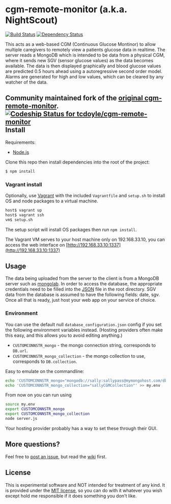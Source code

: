 cgm-remote-monitor (a.k.a. NightScout)
======================================

[![Build Status](https://travis-ci.org/nightscout/cgm-remote-monitor.png)](https://travis-ci.org/nightscout/cgm-remote-monitor)
[![Dependency Status](https://david-dm.org/nightscout/cgm-remote-monitor.png)](https://david-dm.org/nightscout/cgm-remote-monitor)

This acts as a web-based CGM (Continuous Glucose Montinor) to allow
multiple caregivers to remotely view a patients glucose data in
realtime.  The server reads a MongoDB which is intended to be data
from a physical CGM, where it sends new SGV (sensor glucose values) as
the data becomes available.  The data is then displayed graphically
and blood glucose values are predicted 0.5 hours ahead using a
autoregressive second order model.  Alarms are generated for high and
low values, which can be cleared by any watcher of the data.

Community maintained fork of the
[original cgm-remote-monitor](https://github.com/rnpenguin/cgm-remote-monitor).
[ ![Codeship Status for tcdoyle/cgm-remote-monitor](https://www.codeship.io/projects/cbab3a70-ef11-0131-2d9d-7ec4d0f43279/status)](https://www.codeship.io/projects/26952)
Install
---------------

Requirements:

- [Node.js](http://nodejs.org/)

Clone this repo then install dependencies into the root of the project:

```bash
$ npm install
```

### Vagrant install

Optionally, use [Vagrant](https://www.vagrantup.com/) with the
included `Vagrantfile` and `setup.sh` to install OS and node packages to
a virtual machine.

```bash
host$ vagrant up
host$ vagrant ssh
vm$ setup.sh
```

The setup script will install OS packages then run `npm install`.

The Vagrant VM serves to your host machine only on 192.168.33.10, you can access
the web interface on [http://192.168.33.10:1337](http://192.168.33.10:1337)

Usage
---------------

The data being uploaded from the server to the client is from a
MongoDB server such as [mongolab][mongodb].  In order to access the
database, the appropriate credentials need to be filled into the
[JSON][json] file in the root directory.  SGV data from the database
is assumed to have the following fields: date, sgv.  Once all that is
ready, just host your web app on your service of choice.

[mongodb]: https://mongolab.com
[json]: https://github.com/rnpenguin/cgm-remote-monitor/blob/master/database_configuration.json

### Environment
You can use the default null `database_configuration.json`
config if you set the following environment variables instead.
(Hosting providers often make this easy, and this allows you to avoid
editing anything.)

* `CUSTOMCONNSTR_mongo` - the mongo connection string, corresponds to
  `DB.url`.
* `CUSTOMCONNSTR_mongo_collection` - the mongo collection to use,
   corresponds to `DB.collection`.

Easy to emulate on the commandline:

```bash
echo 'CUSTOMCONNSTR_mongo="mongodb://sally:sallypass@mymongohost.com/db"' >> my.env
echo 'CUSTOMCONNSTR_mongo_collection="sallyCGMCollection"' >> my.env
```

From now on you can run using
```bash
source my.env
export CUSTOMCONNSTR_mongo
export CUSTOMCONNSTR_mongo_collection
node server.js
```

Your hosting provider probably has a way to set these through their
GUI.

More questions?
---------------

Feel free to [post an issue][issues], but read the [wiki][wiki] first.

[issues]: https://github.com/rnpenguin/cgm-remote-monitor/issues
[wiki]: https://github.com/rnpenguin/cgm-remote-monitor/wiki

License
---------------

This is experimental software and NOT intended for treatment of any
kind. It is provided under the [MIT license][mit], so you can do with
it whatever you wish except hold me responsible if it does something
you don't like.

[mit]: http://www.opensource.org/licenses/mit-license.php

